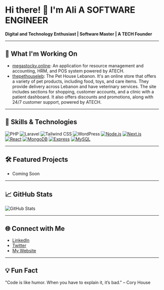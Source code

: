 # Hi there! 👋 I'm Ali A SOFTWARE ENGINEER
**Digital and Technology Enthusiast | Software Master | A TECH Founder**

---

## 🚀 What I'm Working On
- [megastocky.online](https://megastocky.online): An application for resource management and accounting, HRM, and POS system powered by ATECH.
- [thepethouseleb](https://thepethouseleb.com): The Pet House Lebanon. It's an online store that offers a variety of pet products, including food, toys, and care items. They provide delivery across Lebanon and have veterinary services. The site includes sections for shopping, customer accounts, and a clinic with a patient dashboard. It also offers discounts and promotions, along with 24/7 customer support, powered by ATECH.

---

## 🔧 Skills & Technologies
![PHP](https://img.shields.io/badge/-PHP-777BB4?style=flat-square&logo=php&logoColor=white)
![Laravel](https://img.shields.io/badge/-Laravel-FF2D20?style=flat-square&logo=laravel&logoColor=white)
![Tailwind CSS](https://img.shields.io/badge/-Tailwind%20CSS-38B2AC?style=flat-square&logo=tailwind-css&logoColor=white)
![WordPress](https://img.shields.io/badge/-WordPress-21759B?style=flat-square&logo=wordpress&logoColor=white)
[![Node.js](https://img.shields.io/badge/-Node.js-339933?style=flat-square&logo=node.js&logoColor=white)](https://nodejs.org/)
[![Next.js](https://img.shields.io/badge/-Next.js-000000?style=flat-square&logo=next.js&logoColor=white)](https://nextjs.org/)
[![React](https://img.shields.io/badge/-React-61DAFB?style=flat-square&logo=react&logoColor=black)](https://reactjs.org/)
[![MongoDB](https://img.shields.io/badge/-MongoDB-47A248?style=flat-square&logo=mongodb&logoColor=white)](https://www.mongodb.com/)
[![Express](https://img.shields.io/badge/-Express-000000?style=flat-square&logo=express&logoColor=white)](https://expressjs.com/)
[![MySQL](https://img.shields.io/badge/-MySQL-4479A1?style=flat-square&logo=mysql&logoColor=white)](https://www.mysql.com/)

---

## 🛠️ Featured Projects
- Coming Soon

---

## 📈 GitHub Stats
![GitHub Stats](https://github-readme-stats.vercel.app/api?username=yourusername&show_icons=true&theme=radical)

---

## 🌐 Connect with Me
- [LinkedIn](https://www.linkedin.com/in/yourprofile)
- [Twitter](https://twitter.com/yourhandle)
- [My Website](https://atech-lb.tech)

---

## 💡 Fun Fact
"Code is like humor. When you have to explain it, it’s bad." – Cory House
